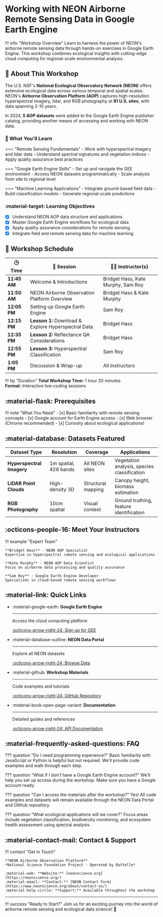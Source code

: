 # Working with NEON Airborne Remote Sensing Data in Google Earth Engine

!!! info "Workshop Overview"
    Learn to harness the power of NEON's airborne remote sensing data through hands-on exercises in Google Earth Engine. This workshop combines ecological insights with cutting-edge cloud computing for regional-scale environmental analysis.

## :satellite: About This Workshop

The U.S. NSF's **National Ecological Observatory Network (NEON)** offers extensive ecological data across various temporal and spatial scales. NEON's **Airborne Observation Platform (AOP)** captures high-resolution hyperspectral imagery, lidar, and RGB photography at **81 U.S. sites**, with data spanning 2-10 years. 

In 2024, **5 AOP datasets** were added to the Google Earth Engine publisher catalog, providing another means of accessing and working with NEON data.

### :dart: What You'll Learn

=== "Remote Sensing Fundamentals"
    - Work with hyperspectral imagery and lidar data
    - Understand spectral signatures and vegetation indices
    - Apply quality assurance best practices

=== "Google Earth Engine Skills"
    - Set up and navigate the GEE environment
    - Access NEON datasets programmatically
    - Scale analysis from site to regional level

=== "Machine Learning Applications"
    - Integrate ground-based field data
    - Build classification models
    - Generate regional-scale predictions

### :material-target: Learning Objectives

- [x] Understand NEON AOP data structure and applications
- [x] Master Google Earth Engine workflows for ecological data
- [x] Apply quality assurance considerations for remote sensing
- [x] Integrate field and remote sensing data for machine learning

## :calendar: Workshop Schedule

| :clock3: Time | :book: Session | :teacher: Instructor(s) |
|---------------|----------------|-------------------------|
| **11:45 AM** | Welcome & Introductions | Bridget Hass, Kate Murphy, Sam Roy |
| **11:50 AM** | NEON Airborne Observation Platform Overview | Bridget Hass & Kate Murphy |
| **12:05 PM** | Setting up Google Earth Engine | Sam Roy |
| **12:15 PM** | **Lesson 1:** Download & Explore Hyperspectral Data | Bridget Hass |
| **12:35 PM** | **Lesson 2:** Reflectance QA Considerations | Bridget Hass |
| **12:55 PM** | **Lesson 3:** Hyperspectral Classification | Sam Roy |
| **1:05 PM** | Discussion & Wrap-up | All Instructors |

!!! tip "Duration"
    **Total Workshop Time:** 1 hour 20 minutes  
    **Format:** Interactive live-coding sessions

## :material-flask: Prerequisites

!!! note "What You Need"
    - [x] Basic familiarity with remote sensing concepts
    - [x] Google account for Earth Engine access
    - [x] Web browser (Chrome recommended)
    - [x] Curiosity about ecological applications!

## :material-database: Datasets Featured

| Dataset Type | Resolution | Coverage | Applications |
|-------------|------------|----------|--------------|
| **Hyperspectral Imagery** | 1m spatial, 426 bands | All NEON sites | Vegetation analysis, species classification |
| **LiDAR Point Clouds** | High-density 3D | Structural mapping | Canopy height, biomass estimation |
| **RGB Photography** | 10cm spatial | Visual context | Ground truthing, feature identification |

## :octicons-people-16: Meet Your Instructors

!!! example "Expert Team"
    
    **Bridget Hass** - NEON AOP Specialist  
    Expertise in hyperspectral remote sensing and ecological applications
    
    **Kate Murphy** - NEON AOP Data Scientist  
    Focus on airborne data processing and quality assurance
    
    **Sam Roy** - Google Earth Engine Developer  
    Specializes in cloud-based remote sensing workflows

## :material-link: Quick Links

<div class="grid cards" markdown>

-   :material-google-earth: **Google Earth Engine**
    
    ---
    
    Access the cloud computing platform
    
    [:octicons-arrow-right-24: Sign up for GEE](https://earthengine.google.com/)

-   :material-database-outline: **NEON Data Portal**
    
    ---
    
    Explore all NEON datasets
    
    [:octicons-arrow-right-24: Browse Data](https://data.neonscience.org/)

-   :material-github: **Workshop Materials**
    
    ---
    
    Code examples and tutorials
    
    [:octicons-arrow-right-24: GitHub Repository](#)

-   :material-book-open-page-variant: **Documentation**
    
    ---
    
    Detailed guides and references
    
    [:octicons-arrow-right-24: API Documentation](#)

</div>

## :material-frequently-asked-questions: FAQ

??? question "Do I need programming experience?"
    Basic familiarity with JavaScript or Python is helpful but not required. We'll provide code examples and walk through each step.

??? question "What if I don't have a Google Earth Engine account?"
    We'll help you set up access during the workshop. Make sure you have a Google account ready.

??? question "Can I access the materials after the workshop?"
    Yes! All code examples and datasets will remain available through the NEON Data Portal and GitHub repository.

??? question "What ecological applications will we cover?"
    Focus areas include vegetation classification, biodiversity monitoring, and ecosystem health assessment using spectral analysis.

## :material-contact-mail: Contact & Support

!!! contact "Get in Touch"
    
    **NEON Airborne Observation Platform**  
    *National Science Foundation Project - Operated by Battelle*
    
    :material-web: **Website:** [neonscience.org](https://neonscience.org/)  
    :material-email: **Contact:** [NEON Contact Form](https://www.neonscience.org/about/contact-us/)  
    :material-help-circle: **Support:** Available throughout the workshop

---

!!! success "Ready to Start?"
    Join us for an exciting journey into the world of airborne remote sensing and ecological data science! :rocket: